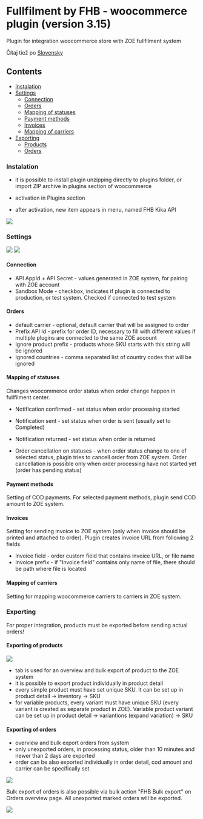 # Fullfilment by FHB - woocommerce plugin (version 3.15)
Plugin for integration woocommerce store with ZOE fullfilment system

Čítaj tiež po [Slovensky](readme.sk.md)

## Contents
  - [Instalation](#instalation)
  - [Settings](#settings)
  	- [Connection](#connection)
  	- [Orders](#orders)
  	- [Mapping of statuses](#mapping-of-statuses)
  	- [Payment methods](#payment-methods)
  	- [Invoices](#invoices)
  	- [Mapping of carriers](#mapping-of-carriers)
  - [Exporting](#exporting)
    - [Products](#exporting-of-products)
    - [Orders](#exporting-of-orders)


### Instalation
- it is possible to install plugin unzipping directly to plugins folder, or import ZIP archive in plugins section of woocommerce
- activation in Plugins section

- after activation, new item appears in menu, named FHB Kika API

![](images/menu.en.png)

### Settings

![](images/setting.en.png)
![](images/setting1.en.png)

#### Connection
- API AppId + API Secret - values generated in ZOE system, for pairing with ZOE account
- Sandbox Mode - checkbox, indicates if plugin is connected to production, or test system. Checked if connected to test system

#### Orders
- default carrier - optional, default carrier that will be assigned to order
- Prefix API Id - prefix for order ID, necessary to fill with different values if multiple plugins are connected to the same ZOE account
- Ignore product prefix - products whose SKU starts with this string will be ignored
- Ignored countries - comma separated list of country codes that will be ignored

#### Mapping of statuses
Changes woocommerce order status when order change happen in fullfilment center.

- Notification confirmed - set status when order processing started
- Notification sent - set status when order is sent (usually set to Completed)
- Notification returned - set status when order is returned

- Order cancellation on statuses - when order status change to one of selected status, plugin tries to cancell order from ZOE system. Order cancellation is possible only when order processing have not started yet (order has pending status)

#### Payment methods
Setting of COD payments. For selected payment methods, plugin send COD amount to ZOE system.

#### Invoices
Setting for sending invoice to ZOE system (only when invoice should be printed and attached to order).
Plugin creates invoice URL from following 2 fields
- Invoice field - order custom field that contains invoice URL, or file name
- Invoice prefix - if "Invoice field" contains only name of file, there should be path where file is located

#### Mapping of carriers
Setting for mapping woocommerce carriers to carriers in ZOE system.


### Exporting
For proper integration, products must be exported before sending actual orders!

#### Exporting of products

![](images/products.en.png)

- tab is used for an overview and bulk export of product to the ZOE system
- it is possible to export product individually in product detail
- every simple product must have set unique SKU. It can be set up in product detail -> inventory -> SKU
- for variable products, every variant must have unique SKU (every variant is created as separate product in ZOE). Variable product variant can be set up in product detail -> variantions (expand variation) -> SKU

#### Exporting of orders

- overview and bulk export orders from system
- only unexported orders, in processing status, older than 10 minutes and newer than 2 days are exported
- order can be also exported individually in order detail, cod amount and carrier can be specifically set

![](images/orders.en.png)

Bulk export of orders is also possible via bulk action "FHB Bulk export" on Orders overview page. 
All unexported marked orders will be exported.

![](images/bulkexport.png)